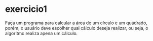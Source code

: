 # exercicio1
 Faça um programa para calcular a área de um círculo e um quadrado, porém, o usuário deve escolher qual cálculo deseja realizar, ou seja, o algoritmo realiza apena um cálculo.
